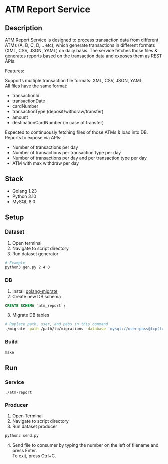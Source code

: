 # ATM Report Service

## Description
ATM Report Service is designed to process transaction data from different ATMs (A, B, C, D, .. etc), which generate transactions in different formats (XML, CSV, JSON, YAML) on daily basis. The service fetches those files & generates reports based on the transaction data and exposes them as REST APIs.

Features:  

Supports multiple transaction file formats: XML, CSV, JSON, YAML.  
All files have the same format:

- transactionId
- transactionDate
- cardNumber
- transactionType (deposit/withdraw/transfer)
- amount
- destinationCardNumber (in case of transfer)

Expected to continuously fetching files of those ATMs & load into DB.  
Reports to expose via APIs:

- Number of transactions per day
- Number of transactions per transaction type per day
- Number of transactions per day and per transaction type per day
- ATM with max withdraw per day

## Stack

- Golang 1.23
- Python 3.10
- MySQL 8.0

## Setup

### Dataset

1. Open terminal
2. Navigate to script directory
3. Run dataset generator
```bash
# Example
python3 gen.py 2 4 0
```

### DB

1. Install [golang-migrate](https://github.com/golang-migrate/migrate/tree/master/cmd/migrate#installation)
2. Create new DB schema
```sql
CREATE SCHEMA `atm_report`;
```
3. Migrate DB tables
```bash
# Replace path, user, and pass in this command
./migrate -path /path/to/migrations -database 'mysql://user:pass@tcp(localhost:3306)/atm_report' up
```

### Build
`make`

## Run

### Service
`./atm-report`

### Producer
1. Open Terminal
2. Navigate to script directory
3. Run dataset producer
```bash
python3 send.py
```
4. Send file to consumer by typing the number on the left of filename and press Enter.  
   To exit, press Ctrl+C.
  
